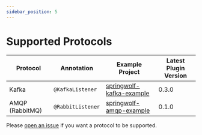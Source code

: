 ```yaml
---
sidebar_position: 5
---
```


# Supported Protocols

| Protocol        | Annotation        | Example Project | Latest Plugin Version |
| --------------- | ----------------- | --------------- | --------------------- |
| Kafka           | `@KafkaListener`  | [springwolf-kafka-example][kafka] | 0.3.0 |
| AMQP (RabbitMQ) | `@RabbitListener` | [springwolf-amqp-example][amqp]   | 0.1.0 |

Please [open an issue](https://github.com/springwolf/springwolf-core/issues/new) if you want a protocol to be supported.


[kafka]: https://github.com/springwolf/springwolf-core/tree/master/springwolf-examples/springwolf-kafka-example
[amqp]:https://github.com/springwolf/springwolf-core/tree/master/springwolf-examples/springwolf-amqp-example
